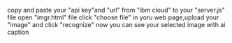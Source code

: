 copy and paste your "api key"and "url" from "ibm cloud" to your "server.js" file
open "imgr.html" file
click "choose file" in yoru web page,upload your "image" and click "recognize"
now you can see your selected  image with ai caption

